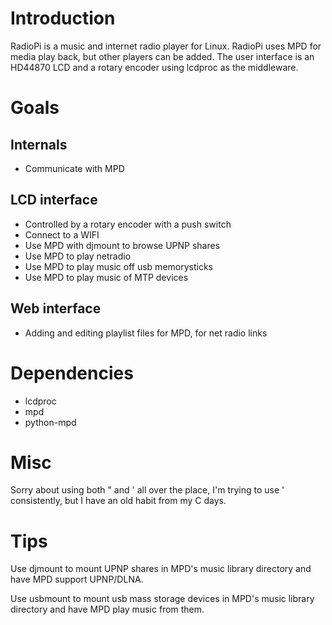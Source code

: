 Introduction
============
RadioPi is a music and internet radio player for Linux. RadioPi uses MPD for
media play back, but other players can be added. The user interface is an
HD44870 LCD and a rotary encoder using lcdproc as the middleware.
 
Goals
=====

Internals
----------
 * Communicate with MPD

LCD interface
-------------
 * Controlled by a rotary encoder with a push switch
 * Connect to a WIFI
 * Use MPD with djmount to browse UPNP shares
 * Use MPD to play netradio
 * Use MPD to play music off usb memorysticks
 * Use MPD to play music of MTP devices
 
Web interface
-------------
 * Adding and editing playlist files for MPD, for net radio links
 
 
 Dependencies
 ============
 
  * lcdproc
  * mpd
  * python-mpd
 
 Misc
 ====
 Sorry about using both " and ' all over the place, I'm trying to use ' 
 consistently, but I have an old habit from my C days.
 
 Tips
 ====
 
 Use djmount to mount UPNP shares in MPD's music library directory and have MPD
 support UPNP/DLNA.
 
 Use usbmount to mount usb mass storage devices in MPD's music library directory and have MPD
 play music from them.
